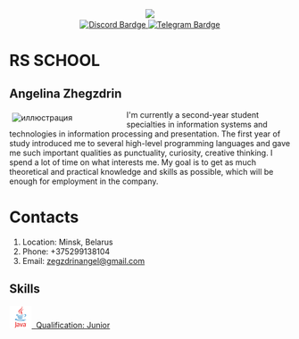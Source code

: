 <div id="header" align="center">
  <img src="https://media.giphy.com/media/qgQUggAC3Pfv687qPC/giphy.gif" width="300"/>
</div>

<div id="badges" align="center">
  <a href="https://discordapp.com/users/884839205790953563/">
    <img src="https://img.shields.io/badge/Discord-blue?style=for-the-badge&logo=Discord&logoColor=white" alt="Discord Bardge">
  </a>
  <a href="https://discordapp.com/users/884839205790953563/">
    <img src="https://img.shields.io/badge/Telegram-blue?style=for-the-badge&logo=Discord&logoColor=white" alt="Telegram Bardge">
  </a>
</div>

# RS SCHOOL
## Angelina Zhegzdrin
<p><img src="https://user-images.githubusercontent.com/119946205/207169086-355e0b3c-2349-483c-8505-e7e5700dbc3d.jpg" width="200" heigth="200" alt="иллюстрация" align="left" vspace="5" hspace="5">
I'm currently a second-year student specialties in information systems and technologies in information processing and presentation. 
The first year of study introduced me to several high-level programming languages and gave me such important qualities as punctuality, curiosity, creative thinking. 
I spend a lot of time on what interests me. My goal is to get as much theoretical and practical knowledge and skills as possible, which will be enough for employment in the company.
</p>
  
# Contacts
1. Location: Minsk, Belarus
2. Phone: +375299138104
3. Email: zegzdrinangel@gmail.com

## Skills
<div>
  <a href="Qualification: Junior" class="blok">
  <img src="https://github.com/devicons/devicon/blob/master/icons/java/java-original-wordmark.svg" title="Java" alt="Java" width="40" height="40"/>&nbsp;
    <span class="Java">Qualification: Junior</span>
  </a>
</div>
